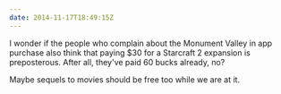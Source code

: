 ```yaml
---
date: 2014-11-17T18:49:15Z
---
```


I wonder if the people who complain about the Monument Valley in app purchase
also think that paying $30 for a Starcraft 2 expansion is preposterous. After
all, they've paid 60 bucks already, no?

Maybe sequels to movies should be free too while we are at it.
